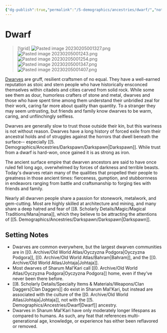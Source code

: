 ```yaml
---
{"dg-publish":true,"permalink":"/5-demographics/ancestries/dwarf/","noteIcon":""}
---
```


# Dwarf

>[!grid]
>![Pasted image 20230205001327.png](/img/user/x.%20Assets/Attachments/Pasted%20image%2020230205001327.png)
>![Pasted image 20230205001243.png](/img/user/x.%20Assets/Attachments/Pasted%20image%2020230205001243.png)
>![Pasted image 20230205001254.png](/img/user/x.%20Assets/Attachments/Pasted%20image%2020230205001254.png)
>![Pasted image 20230205001347.png](/img/user/x.%20Assets/Attachments/Pasted%20image%2020230205001347.png)
>![Pasted image 20230205001407.png](/img/user/x.%20Assets/Attachments/Pasted%20image%2020230205001407.png)

[Dwarves](https://2e.aonprd.com/Ancestries.aspx?ID=1) are gruff, resilient craftsmen of no equal.  They have a well-earned reputation as stoic and stern people who have historically ensconced themselves within citadels and cities carved from solid rock. While some see them as dour, humorless crafters of stone and metal, dwarves and those who have spent time among them understand their unbridled zeal for their work, caring far more about quality than quantity. To a stranger they may seem untrusting, but friends and family know dwarves to be warm, caring, and unflinchingly selfless. 

Dwarves are generally slow to trust those outside their kin, but this wariness is not without reason. Dwarves have a long history of forced exile from their ancestral holds and of struggles against the horrors that dwell beneath the surface-- especially [[5. Demographics/Ancestries/Darkspawn/Darkspawn\|Darkspawn]]. While trust from a dwarf is hard-won, once gained it is as strong as iron.

The ancient surface empire that dwarven ancestors are said to have once ruled fell long ago, overwhelmed by forces of darkness and terrible beasts. Today's dwarves retain many of the qualities that propelled their people to greatness in those ancient times: fierceness, gumption, and stubbornness in endeavors ranging from battle and craftsmanship to forging ties with friends and family. 

Nearly all dwarven people share a passion for stonework, metalwork, and gem-cutting. Most are highly skilled at architecture and mining, and many share a deep hatred and fear of [[8. Scholarly Details/Magic/Magical Traditions/Mana\|mana]], which they believe to be attracting the attentions of [[5. Demographics/Ancestries/Darkspawn/Darkspawn\|Darkspawn]]. 

## Setting Notes

- Dwarves are common everywhere, but the largest dwarven communities are in [[0. Archive/Old World Atlas/Oyczyzna Podgora\|Oyczyzna Podgora]], [[0. Archive/Old World Atlas/Bahram\|Bahram]], and the [[0. Archive/Old World Atlas/Johtaja\|Johtaja]]. 
- Most dwarves of Sharum Mal'Kari call [[0. Archive/Old World Atlas/Oyczyzna Podgora\|Oyczyzna Podgora]] home, even if they’ve never been there before.
- [[8. Scholarly Details/Specialty Items & Materials/Weapons/Clan Daggers\|Clan Daggers]] do exist in Sharum Mal'Kari, but instead are associated with the culture of the [[0. Archive/Old World Atlas/Johtaja\|Johtaja]], not with the [[5. Demographics/Ancestries/Dwarf\|Dwarf]] ancestry.
- Dwarves in Sharum Mal'Kari have only moderately longer lifespans as compared to humans. As such, any feat that references multi-generational age, knowledge, or experience has either been reflavored or removed. 

